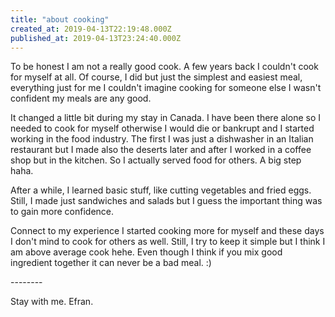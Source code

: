```yaml
---
title: "about cooking"
created_at: 2019-04-13T22:19:48.000Z
published_at: 2019-04-13T23:24:40.000Z
---
```

To be honest I am not a really good cook. A few years back I couldn't cook for myself at all. Of course, I did but just the simplest and easiest meal, everything just for me I couldn't imagine cooking for someone else I wasn't confident my meals are any good.  

  

It changed a little bit during my stay in Canada. I have been there alone so I needed to cook for myself otherwise I would die or bankrupt and I started working in the food industry. The first I was just a dishwasher in an Italian restaurant but I made also the deserts later and after I worked in a coffee shop but in the kitchen. So I actually served food for others. A big step haha.   

After a while, I learned basic stuff, like cutting vegetables and fried eggs. Still, I made just sandwiches and salads but I guess the important thing was to gain more confidence.

Connect to my experience I started cooking more for myself and these days I don't mind to cook for others as well. Still, I try to keep it simple but I think I am above average cook hehe. Even though I think if you mix good ingredient together it can never be a bad meal. :)

\--------

Stay with me. Efran.
